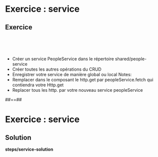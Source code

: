 <!-- .slide: class="exercice" -->
# Exercice : service
## Exercice

<br><br><br>

- Créer un service PeopleService dans le répertoire shared/people-service
- Créer toutes les autres opérations du CRUD
- Enregistrer votre service de manière global ou local
Notes:
- Remplacer dans le composant le http.get par peopleService.fetch qui contiendra votre Http.get
- Replacer tous les http. par votre nouveau service peopleService

##==##
<!-- .slide: class="exercice full-center" -->
# Exercice : service
## Solution
<b>steps/service-solution</b>
